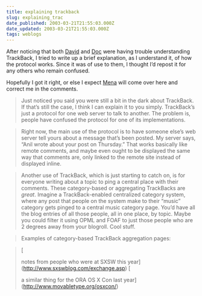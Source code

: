 ```yaml
---
title: explaining trackback
slug: explaining_trac
date_published: 2003-03-21T21:55:03.000Z
date_updated: 2003-03-21T21:55:03.000Z
tags: weblogs
---
```


After noticing that both [David](http://www.hyperorg.com/blogger/mtarchive/001332.html) and [Doc](http://doc.weblogs.com/2003/03/18#methododdities) were having trouble understanding TrackBack, I tried to write up a brief explanation, as I understand it, of how the protocol works. Since it was of use to them, I thought I’d repost it for any others who remain confused.

Hopefully I got it right, or else I expect [Mena](http://www.dollarshort.org) will come over here and correct me in the comments.

> Just noticed you said you were still a bit in the dark about TrackBack. If that’s still the case, I think I can explain it to you simply. TrackBack’s just a protocol for one web server to talk to another. The problem is, people have confused the protocol for one of its implementations.

> Right now, the main use of the protocol is to have someone else’s web server tell yours about a message that’s been posted. My server says, “Anil wrote about your post on Thursday.” That works basically like remote comments, and maybe even ought to be displayed the same way that comments are, only linked to the remote site instead of displayed inline.

> Another use of TrackBack, which is just starting to catch on, is for everyone writing about a topic to ping a central place with their comments. These category-based or aggregating TrackBacks are *great*. Imagine a TrackBack-enabled centralized category system, where any post that people on the system make to their “music” category gets pinged to a central music category page. You’d have all the blog entries of all those people, all in one place, by topic. Maybe you could filter it using OPML and FOAF to just those people who are 2 degrees away from your blogroll. Cool stuff.

> Examples of category-based TrackBack aggregation pages:

> [
> 
> notes from people who were at SXSW this year](http://www.sxswblog.com/exchange.asp)
> [
> 
> a similar thing for the ORA OS X Con last year](http://www.movabletype.org/osxcon/)
